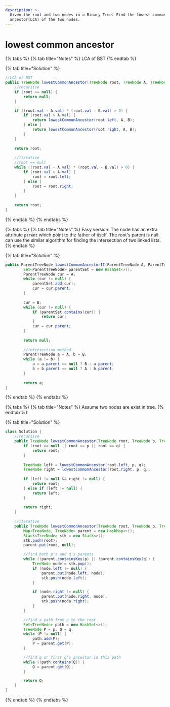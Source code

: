 ```yaml
---
description: >-
  Given the root and two nodes in a Binary Tree. Find the lowest common
  ancestor(LCA) of the two nodes.
---
```


# lowest common ancestor

{% tabs %}
{% tab title="Notes" %}
LCA of BST
{% endtab %}

{% tab title="Solution" %}
```java
//LCA of BST
public TreeNode lowestCommonAncestor(TreeNode root, TreeNode A, TreeNode B) {
    //recursive
    if (root == null) {
        return null;
    }

    if ((root.val - A.val) * (root.val - B.val) > 0) {
        if (root.val > A.val) {
            return lowestCommonAncestor(root.left, A, B);
        } else {
            return lowestCommonAncestor(root.right, A, B);
        }
    } 
        
    return root;
        
    //iterative
    //root == null
    while ((root.val - A.val) * (root.val - B.val) > 0) {
        if (root.val > A.val) {
            root = root.left;
        } else {
            root = root.right;
        }
    }
        
    return root;
}
```
{% endtab %}
{% endtabs %}

{% tabs %}
{% tab title="Notes" %}
Easy version: The node has an extra attribute `parent` which point to the father of itself. The root's parent is null. can use the similar algorithm for finding the intersection of two linked lists.
{% endtab %}

{% tab title="Solution" %}
```java
public ParentTreeNode lowestCommonAncestorII(ParentTreeNode A, ParentTreeNode B) {
        Set<ParentTreeNode> parentSet = new HashSet<>();
        ParentTreeNode cur = A;
        while (cur != null) {
            parentSet.add(cur);
            cur = cur.parent;
        }
        
        cur = B;
        while (cur != null) {
            if (parentSet.contains(cur)) {
                return cur;
            }
            cur = cur.parent;
        }
        
        return null;
        
        //intersection method
        ParentTreeNode a = A, b = B;
        while (a != b) {
            a = a.parent == null ? B : a.parent;
            b = b.parent == null ? A : b.parent;
        }
        
        return a;
}
```
{% endtab %}
{% endtabs %}

{% tabs %}
{% tab title="Notes" %}
Assume two nodes are exist in tree.
{% endtab %}

{% tab title="Solution" %}
```java
class Solution {
    //recursive
    public TreeNode lowestCommonAncestor(TreeNode root, TreeNode p, TreeNode q) {
        if (root == null || root == p || root == q) {
            return root;
        }
        
        TreeNode left = lowestCommonAncestor(root.left, p, q);
        TreeNode right = lowestCommonAncestor(root.right, p, q);
        
        if (left != null && right != null) {
            return root;
        } else if (left != null) {
            return left;
        }
        
        return right;
    }
    
    //iterative
    public TreeNode lowestCommonAncestor(TreeNode root, TreeNode p, TreeNode q) {
        Map<TreeNode, TreeNode> parent = new HashMap<>();
        Stack<TreeNode> stk = new Stack<>();
        stk.push(root);
        parent.put(root, null);

        //find both p's and q's parents
        while (!parent.containsKey(p) || !parent.containsKey(q)) {
            TreeNode node = stk.pop();
            if (node.left != null) {
                parent.put(node.left, node);
                stk.push(node.left);
            }

            if (node.right != null) {
                parent.put(node.right, node);
                stk.push(node.right);
            }
        }

        //find a path from p to the root
        Set<TreeNode> path = new HashSet<>();
        TreeNode P = p, Q = q;
        while (P != null) {
            path.add(P);
            P = parent.get(P);
        }

        //find q or first q's ancestor in this path
        while (!path.contains(Q)) {
            Q = parent.get(Q);
        }

        return Q;
    }
}
```
{% endtab %}
{% endtabs %}

